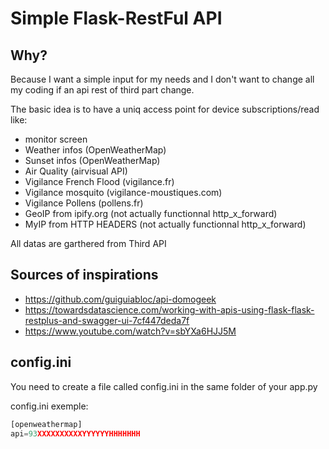 # Simple Flask-RestFul API

## Why?
Because I want a simple input for my needs and I don't want to change all my coding if an api rest of third part change.

The basic idea is to have a uniq access point for device subscriptions/read like:
 * monitor screen
 * Weather infos (OpenWeatherMap)
 * Sunset infos (OpenWeatherMap)
 * Air Quality (airvisual API)
 * Vigilance French Flood (vigilance.fr)
 * Vigilance mosquito (vigilance-moustiques.com)
 * Vigilance Pollens (pollens.fr)
 * GeoIP from ipify.org (not actually functionnal http_x_forward)
 * MyIP from HTTP HEADERS (not actually functionnal http_x_forward)



All datas are garthered from Third API
## Sources of inspirations
 * https://github.com/guiguiabloc/api-domogeek
 * https://towardsdatascience.com/working-with-apis-using-flask-flask-restplus-and-swagger-ui-7cf447deda7f
 * https://www.youtube.com/watch?v=sbYXa6HJJ5M

## config.ini
You need to create a file called config.ini in the same folder of your app.py

config.ini exemple:
````python
[openweathermap]
api=93XXXXXXXXXXYYYYYYHHHHHHH
````